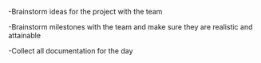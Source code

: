   -Brainstorm ideas for the project with the team
  
  -Brainstorm milestones with the team and make sure they are realistic and attainable
  
  -Collect all documentation for the day
